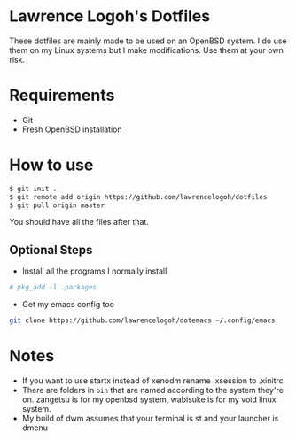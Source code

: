 # Lawrence Logoh's Dotfiles
These dotfiles are mainly made to be used on an OpenBSD system.
I do use them on my Linux systems but I make modifications.
Use them at your own risk.

# Requirements
- Git
- Fresh OpenBSD installation

# How to use

```bash
$ git init .
$ git remote add origin https://github.com/lawrencelogoh/dotfiles
$ git pull origin master
```

You should have all the files after that.

## Optional Steps
- Install all the programs I normally install
```bash
# pkg_add -l .packages
```
- Get my emacs config too
```bash
git clone https://github.com/lawrencelogoh/dotemacs ~/.config/emacs
```
# Notes
- If you want to use startx instead of xenodm rename .xsession to .xinitrc
- There are folders in `bin` that are named according to the system they're on.
zangetsu is for my openbsd system, wabisuke is for my void linux system.
- My build of dwm assumes that your terminal is st and your launcher is dmenu


